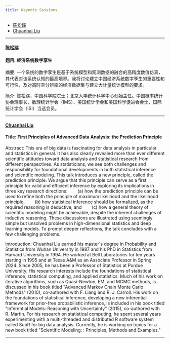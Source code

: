 ```yaml
---
title: Keynote Sessions
---
```


* <a href="#chen">陈松蹊</a>
* <a href="#Liu">Chuanhai Liu</a>
  
------


<div class="row-fluid">

<h4 class="mb-3" id="chen"><a href="https://www.songxichen.com/"
target="_blank" rel="noopener">陈松蹊</a></h4>

#### 题目: 经济系统数字孪生

摘要: 一个系统的数字孪生是基于系统模型和观测数据的融合的高精度数值仿真，其代表对该系统认知的最高境界。我将讨论建立中国经济系统数字孪生的重要性和可行性，及对高时空分辨率的经济数据集与建立大计量统计模型的要求。 


简介: 陈松蹊，中国科学院院士；北京大学统计科学中心创始主任。中国概率统计协会理事长，数理统计学会（IMS）、美国统计学会和美国科学促进会会士，国际统计学会（ISI）当选会员。


</div>


------

<div class="row-fluid">

<h4 class="mb-3" id="Liu"><a href="https://www.stat.purdue.edu/~chuanhai/"
target="_blank" rel="noopener">Chuanhai Liu</a></h4>

#### Title: First Principles of Advanced Data Analysis: the Prediction Principle

Abstract: This era of big data is fascinating for data analysis in particular and statistics in general. It has also clearly revealed more than ever different scientific attitudes toward data analysis and statistical research from different perspectives. As statisticians, we see both challenges and responsibility for foundational developments in both statistical inference and scientific modeling. This talk introduces a new principle, called the prediction principle. We argue that this principle can serve as a first principle for valid and efficient inference by exploring its implications in three key research directions: 
&emsp;&emsp;(a) how the prediction principle can be used to refine both the principle of maximum likelihood and the likelihood principle,
&emsp;&emsp;(b) how statistical inference should be formalized, as the required reasoning is deductive, and
&emsp;&emsp;(c) how a general theory of scientific modeling might be achievable, despite the inherent challenges of inductive reasoning.
These discussions are illustrated using seemingly simple but unsolved problems in high-dimensional statistics and deep learning models. To prompt deeper reflections, the talk concludes with a few challenging problems.


Introduction: Chuanhai Liu earned his master's degree in Probability and Statistics from Wuhan University in 1987 and his PhD in Statistics from Harvard University in 1994. He worked at Bell Laboratories for ten years starting in 1995 and at Texas A&M as an Associate Professor in Spring 2024. Since 2005, he has been a Professor of Statistics at Purdue University. His research interests include the foundations of statistical inference, statistical computing, and applied statistics. Much of his work on iterative algorithms, such as Quasi-Newton, EM, and MCMC methods, is discussed in his book titled "Advanced Markov Chain Monte Carlo Methods" (2010), co-authored with F. Liang and R. J. Carroll. His work on the foundations of statistical inference, developing a new inferential framework for prior-free probabilistic inference, is included in his book titled "Inferential Models: Reasoning with Uncertainty" (2015), co-authored with R. Martin. For his research on statistical computing, he spent several years experimenting with a multi-threaded and distributed R software system called SupR for big data analysis. Currently, he is working on topics for a new book titled "Scientific Modeling: : Principles, Methods and Examples."


</div>

------

